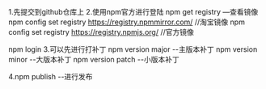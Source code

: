 1.先提交到github仓库上
2.使用npm官方进行登陆
npm get registry   —查看镜像
npm config set registry https://registry.npmmirror.com/   //淘宝镜像
npm config set registry https://registry.npmjs.org/   //官方镜像

 npm login
3.可以先进行打补丁
    npm version major --主版本补丁
    npm version minor --大版本补丁
    npm version patch --小版本补丁

4.npm publish --进行发布
